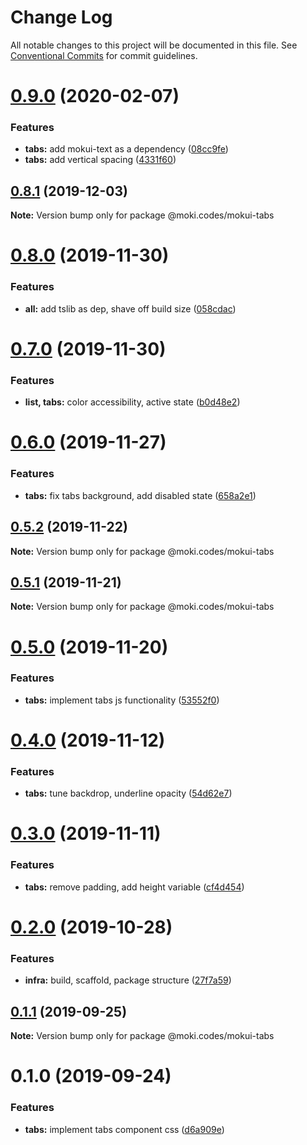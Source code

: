 # Change Log

All notable changes to this project will be documented in this file.
See [Conventional Commits](https://conventionalcommits.org) for commit guidelines.

# [0.9.0](https://github.com/moki/mokui/compare/@moki.codes/mokui-tabs@0.8.1...@moki.codes/mokui-tabs@0.9.0) (2020-02-07)


### Features

* **tabs:** add mokui-text as a dependency ([08cc9fe](https://github.com/moki/mokui/commit/08cc9fe7e35d9f18f7d15439a394b4b77884c307))
* **tabs:** add vertical spacing ([4331f60](https://github.com/moki/mokui/commit/4331f60d9a28e9f45c65af0b681ac9d65eb50cc8))





## [0.8.1](https://github.com/moki/mokui/compare/@moki.codes/mokui-tabs@0.8.0...@moki.codes/mokui-tabs@0.8.1) (2019-12-03)

**Note:** Version bump only for package @moki.codes/mokui-tabs





# [0.8.0](https://github.com/moki/mokui/compare/@moki.codes/mokui-tabs@0.7.0...@moki.codes/mokui-tabs@0.8.0) (2019-11-30)


### Features

* **all:** add tslib as dep, shave off build size ([058cdac](https://github.com/moki/mokui/commit/058cdac5f625b4ac346a28b6c12e0a3998599f0f))





# [0.7.0](https://github.com/moki/mokui/compare/@moki.codes/mokui-tabs@0.6.0...@moki.codes/mokui-tabs@0.7.0) (2019-11-30)


### Features

* **list, tabs:** color accessibility, active state ([b0d48e2](https://github.com/moki/mokui/commit/b0d48e229ca0d96e583dd52832ff7c1057c4b0cf))





# [0.6.0](https://github.com/moki/mokui/compare/@moki.codes/mokui-tabs@0.5.2...@moki.codes/mokui-tabs@0.6.0) (2019-11-27)


### Features

* **tabs:** fix tabs background, add disabled state ([658a2e1](https://github.com/moki/mokui/commit/658a2e19b7f2bde40f1604b12cd1b3efaaaa6bd4))





## [0.5.2](https://github.com/moki/mokui/compare/@moki.codes/mokui-tabs@0.5.1...@moki.codes/mokui-tabs@0.5.2) (2019-11-22)

**Note:** Version bump only for package @moki.codes/mokui-tabs





## [0.5.1](https://github.com/moki/mokui/compare/@moki.codes/mokui-tabs@0.5.0...@moki.codes/mokui-tabs@0.5.1) (2019-11-21)

**Note:** Version bump only for package @moki.codes/mokui-tabs





# [0.5.0](https://github.com/moki/mokui/compare/@moki.codes/mokui-tabs@0.4.0...@moki.codes/mokui-tabs@0.5.0) (2019-11-20)


### Features

* **tabs:** implement tabs js functionality ([53552f0](https://github.com/moki/mokui/commit/53552f032dd29dc020bf030e0c8fe70bdfbba8a0))





# [0.4.0](https://github.com/moki/mokui/compare/@moki.codes/mokui-tabs@0.3.0...@moki.codes/mokui-tabs@0.4.0) (2019-11-12)


### Features

* **tabs:** tune backdrop, underline opacity ([54d62e7](https://github.com/moki/mokui/commit/54d62e7))





# [0.3.0](https://github.com/moki/mokui/compare/@moki.codes/mokui-tabs@0.2.0...@moki.codes/mokui-tabs@0.3.0) (2019-11-11)


### Features

* **tabs:** remove padding, add height variable ([cf4d454](https://github.com/moki/mokui/commit/cf4d454))





# [0.2.0](https://github.com/moki/mokui/compare/@moki.codes/mokui-tabs@0.1.1...@moki.codes/mokui-tabs@0.2.0) (2019-10-28)


### Features

* **infra:** build, scaffold, package structure ([27f7a59](https://github.com/moki/mokui/commit/27f7a59))





## [0.1.1](https://github.com/moki/mokui/compare/@moki.codes/mokui-tabs@0.1.0...@moki.codes/mokui-tabs@0.1.1) (2019-09-25)

**Note:** Version bump only for package @moki.codes/mokui-tabs





# 0.1.0 (2019-09-24)


### Features

* **tabs:** implement tabs component css ([d6a909e](https://github.com/moki/mokui/commit/d6a909e))
